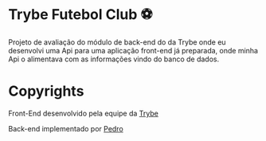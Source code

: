 # Trybe Futebol Club ⚽

Projeto de avaliação do módulo de back-end do da Trybe onde eu desenvolvi uma Api para uma aplicação front-end já preparada, onde minha Api o alimentava com as informações vindo do banco de dados.

# Copyrights

Front-End desenvolvido pela equipe da [Trybe](https://github.com/betrybe)

Back-end implementado por [Pedro](https://github.com/Pedro0505)
